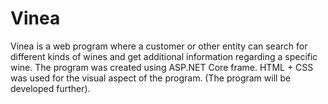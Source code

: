 # Vinea
Vinea is a web program where a customer or other entity can search for different kinds of wines and get additional information regarding a specific wine. The program was created using ASP.NET Core frame. HTML + CSS was used for the visual aspect of the program. (The program will be developed further). 



